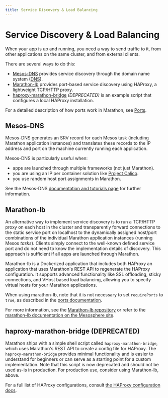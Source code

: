 ```yaml
---
title: Service Discovery & Load Balancing
---
```


# Service Discovery & Load Balancing

When your app is up and running, you need a way to send traffic to it, from other applications on the same cluster, and from external clients.

There are several ways to do this:

* [Mesos-DNS](https://github.com/mesosphere/mesos-dns) provides service discovery through the domain name system ([DNS](http://en.wikipedia.org/wiki/Domain_Name_System)).
* [Marathon-lb](https://github.com/mesosphere/marathon-lb) provides port-based service discovery using HAProxy, a lightweight TCP/HTTP proxy.
* [haproxy-marathon-bridge](https://github.com/mesosphere/marathon/blob/master/examples/haproxy-marathon-bridge) *(DEPRECATED)* is an example script that configures a local HAProxy installation.

For a detailed description of how ports work in Marathon, see [Ports](ports.html).

## Mesos-DNS

Mesos-DNS generates an SRV record for each Mesos task (including Marathon application instances) and translates these records to the IP address and port on the machine currently running each application.

Mesos-DNS is particularly useful when:

* apps are launched through multiple frameworks (not just Marathon).
* you are using an IP per container solution like [Project Calico](http://www.projectcalico.org/).
* you use random host port assignments in Marathon.

See the Mesos-DNS [documentation and tutorials page](http://mesosphere.github.io/mesos-dns/) for further information.

## Marathon-lb

An alternative way to implement service discovery is to run a TCP/HTTP proxy on each host in the cluster and transparently forward connections to the static service port on localhost to the dynamically assigned host/port combinations of the individual Marathon application instances (running Mesos *tasks*). Clients simply connect to the well-known defined service port and do not need to know the implementation details of discovery. This approach is sufficient if all apps are launched through Marathon.

Marathon-lb is a Dockerized application that includes both HAProxy an application that uses Marathon's REST API to regenerate the HAProxy configuration. It supports advanced functionality like SSL offloading, sticky connections, and VHost based load balancing, allowing you to specify virtual hosts for your Marathon applications.

When using marathon-lb, note that it is not necessary to set `requirePorts` to `true`, as described in the [ports documentation](ports.html).

For more information, see the [Marathon-lb repository](https://github.com/mesosphere/marathon-lb) or refer to the [marathon-lb documentation on the Mesosphere site](https://dcos.io/docs/latest/usage/service-discovery/marathon-lb/).

## haproxy-marathon-bridge (DEPRECATED)

Marathon ships with a simple shell script called `haproxy-marathon-bridge`, which uses Marathon's REST API to create a config file for HAProxy. The `haproxy-marathon-bridge` provides minimal functionality and is easier to understand for beginners or can serve as a starting point for a custom implementation. Note that this script is now deprecated and should not be used as-is in production. For production use, consider using Marathon-lb, above.

For a full list of HAProxy configurations, consult [the HAProxy configuration docs](http://cbonte.github.io/haproxy-dconv/configuration-1.5.html).
